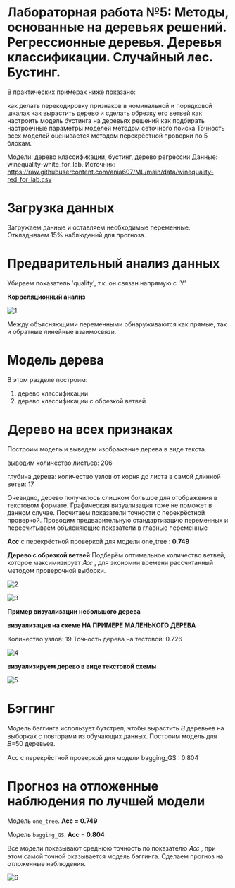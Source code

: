 # Лабораторная работа №5: Методы, основанные на деревьях решений. Регрессионные деревья. Деревья классификации. Случайный лес. Бустинг.

В практических примерах ниже показано:

как делать перекодировку признаков в номинальной и порядковой шкалах
как вырастить дерево и сделать обрезку его ветвей
как настроить модель бустинга на деревьях решений
как подбирать настроечные параметры моделей методом сеточного поиска
Точность всех моделей оценивается методом перекрёстной проверки по 5 блокам.

Модели: дерево классификации, бустинг, дерево регрессии
Данные: winequality-white_for_lab. Источник: https://raw.githubusercontent.com/ania607/ML/main/data/winequality-red_for_lab.csv

# Загрузка данных

Загружаем данные и оставляем необходимые переменные. Откладываем 15% наблюдений для прогноза.

# Предварительный анализ данных

Убираем показатель 'quality', т.к. он связан напрямую с 'Y'

**Корреляционный анализ**

![1](https://user-images.githubusercontent.com/94290501/202782104-535030ef-d23f-4e75-a17d-55e2fc5dbc2c.jpg)

Между объясняющими переменными обнаруживаются как прямые, так и обратные линейные взаимосвязи.

# Модель дерева
В этом разделе построим:
1) дерево классификации
2) дерево классификации с обрезкой ветвей
# Дерево на всех признаках
Построим модель и выведем изображение дерева в виде текста.

выводим количество листьев: 206

глубина дерева: количество узлов от корня до листа в самой длинной ветви: 17

Очевидно, дерево получилось слишком большое для отображения в текстовом формате. 
Графическая визуализация тоже не поможет в данном случае. Посчитаем показатели точности с перекрёстной проверкой.
Проводим предварительную стандартизацию переменных и пересчитываем объясняющие показатели в главные переменные

**Acc** с перекрёстной проверкой 
для модели one_tree : **0.749**

**Дерево с обрезкой ветвей**
Подберём оптимальное количество ветвей, которое максимизирует  𝐴𝑐𝑐 , для экономии времени рассчитанный методом проверочной выборки.

![2](https://user-images.githubusercontent.com/94290501/202782126-e6c2e746-a823-4973-8449-bef1fc752a1b.jpg)

![3](https://user-images.githubusercontent.com/94290501/202782138-1c390c2a-93e5-4882-b2e6-9cbdc624812b.jpg)

**Пример визуализации небольшого дерева**

**визуализация на схеме НА ПРИМЕРЕ МАЛЕНЬКОГО ДЕРЕВА**

Количество узлов: 19 
Точность дерева на тестовой: 0.726

![4](https://user-images.githubusercontent.com/94290501/202782170-4ce47eb3-d3b1-4f84-8be2-89b13e7475ba.jpg)

**визуализируем дерево в виде текстовой схемы**

![5](https://user-images.githubusercontent.com/94290501/202782190-c003b747-8969-49ff-a470-ef2d4363f936.jpg)

# Бэггинг
Модель бэггинга использует бутстреп, чтобы вырастить  𝐵  деревьев на выборках с повторами из обучающих данных. Построим модель для  𝐵=50  деревьев.

Acc с перекрёстной проверкой 
для модели bagging_GS : 0.804


# Прогноз на отложенные наблюдения по лучшей модели

Модель `one_tree`. **Acc = 0.749**

Модель `bagging_GS`. **Acc = 0.804**

Все модели показывают среднюю точность по показателю  𝐴𝑐𝑐 , при этом самой точной оказывается модель бэггинга. Сделаем прогноз на отложенные наблюдения.

![6](https://user-images.githubusercontent.com/94290501/202782203-d106a976-a183-4e45-8715-55c8f15d601c.jpg)
